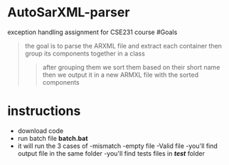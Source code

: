 # AutoSarXML-parser 
exception handling assignment for CSE231 course
#Goals
> the goal is to parse the ARXML file and extract each container then group its components together in a class 
>>after grouping them we sort them based on their short name
>>then we output it in a new ARMXL file with the sorted components
# instructions
- download code 
- run batch file **batch.bat**
- it will run the 3 cases of 
  -mismatch 
  -empty file
  -Valid file
-you'll find output file in the same folder
-you'll find tests files in ***test*** folder
